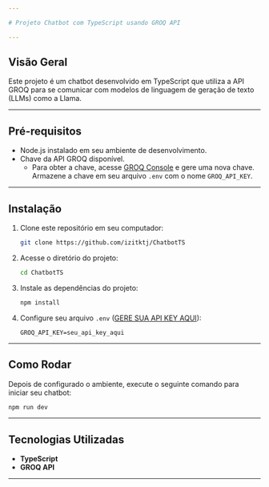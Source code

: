 ```yaml
---

# Projeto Chatbot com TypeScript usando GROQ API

---
```


## Visão Geral  
Este projeto é um chatbot desenvolvido em TypeScript que utiliza a API GROQ para se comunicar com modelos de linguagem de geração de texto (LLMs) como a Llama.

---

## Pré-requisitos  
- Node.js instalado em seu ambiente de desenvolvimento.  
- Chave da API GROQ disponível.  
  - Para obter a chave, acesse [GROQ Console](https://console.groq.com/keys) e gere uma nova chave. Armazene a chave em seu arquivo `.env` com o nome `GROQ_API_KEY`.

---

## Instalação  
1. Clone este repositório em seu computador:
   ```sh
   git clone https://github.com/izitktj/ChatbotTS
   ```

2. Acesse o diretório do projeto:
   ```sh
   cd ChatbotTS
   ```

3. Instale as dependências do projeto:
   ```sh
   npm install
   ```

4. Configure seu arquivo `.env` ([GERE SUA API KEY AQUI](https://console.groq.com/keys)):
   ```env
   GROQ_API_KEY=seu_api_key_aqui
   ```

---

## Como Rodar  
Depois de configurado o ambiente, execute o seguinte comando para iniciar seu chatbot:
```sh
npm run dev
```

---

## Tecnologias Utilizadas  
- **TypeScript**  
- **GROQ API**  

---
